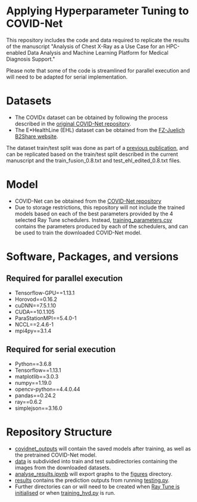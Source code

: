 # Applying Hyperparameter Tuning to COVID-Net
This repository includes the code and data required to replicate the results of the manuscript "Analysis of Chest X-Ray as a Use Case for an HPC-enabled Data Analysis and Machine Learning Platform for Medical Diagnosis Support."

Please note that some of the code is streamlined for parallel execution and will need to be adapted for serial implementation.

# Datasets
* The COVIDx dataset can be obtained by following the process described in the [original COVID-Net repository](https://github.com/lindawangg/COVID-Net/blob/master/docs/COVIDx.md).
* The E*HealthLine (EHL) dataset can be obtained from the [FZ-Juelich B2Share website](https://b2share.fz-juelich.de/records/aef5d3b8aa044485b9620b95b60c47a2).

The dataset train/test split was done as part of a [previous publication](https://doi.org/10.23919/MIPRO55190.2022.9803320), and can be replicated based on the train/test split described in the current manuscript and the train_fusion_0.8.txt and test_ehl_edited_0.8.txt files.

# Model
* COVID-Net can be obtained from the [COVID-Net repository](https://github.com/lindawangg/COVID-Net)
* Due to storage restrictions, this repository will not include the trained models based on each of the best parameters provided by the 4 selected Ray Tune schedulers. Instead, [training_parameters.csv](training_parameters.csv) contains the parameters produced by each of the schedulers, and can be used to train the downloaded COVID-Net model.

# Software, Packages, and versions
## Required for parallel execution
* Tensorflow-GPU==1.13.1
* Horovod==0.16.2
* cuDNN==7.5.1.10
* CUDA==10.1.105
* ParaStationMPI==5.4.0-1
* NCCL==2.4.6-1
* mpi4py==3.1.4

## Required for serial execution
* Python==3.6.8
* Tensorflow==1.13.1
* matplotlib==3.0.3
* numpy==1.19.0
* opencv-python==4.4.0.44
* pandas==0.24.2
* ray==0.6.2
* simplejson==3.16.0

# Repository Structure
* [covidnet_outputs](covidnet_outputs/) will contain the saved models after training, as well as the pretrained COVID-Net model.
* [data](data/) is subdivided into train and test subdirectories containing the images from the downloaded datasets.
* [analyse_results.ipynb](analyse_results.ipynb) will export graphs to the [figures](figures/) directory.
* [results](results/) contains the prediction outputs from running [testing.py](testing.py).
* Further directories can or will need to be created when [Ray Tune is initialised](covidnet_on_fusion.py) or when [training_hvd.py](training_hvd.py) is run.
